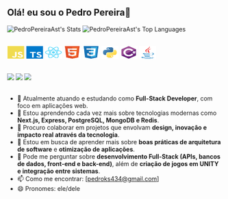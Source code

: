 ## Olá! eu sou o Pedro Pereira👋

![PedroPereiraAst's Stats](https://github-readme-stats.vercel.app/api?username=PedroPereiraAst&theme=dark&show_icons=true&hide_border=true&count_private=true)
![PedroPereiraAst's Top Languages](https://github-readme-stats.vercel.app/api/top-langs/?username=PedroPereiraAst&theme=dark&show_icons=true&hide_border=true&layout=compact)
<div style="display: inline_block"><br>
  <img align="center" alt="Rafa-Js" height="30" width="40" src="https://raw.githubusercontent.com/devicons/devicon/master/icons/javascript/javascript-plain.svg">
  <img align="center" alt="Rafa-Ts" height="30" width="40" src="https://raw.githubusercontent.com/devicons/devicon/master/icons/typescript/typescript-plain.svg">
  <img align="center" alt="Rafa-React" height="30" width="40" src="https://raw.githubusercontent.com/devicons/devicon/master/icons/react/react-original.svg">
  <img align="center" alt="Rafa-HTML" height="30" width="40" src="https://raw.githubusercontent.com/devicons/devicon/master/icons/html5/html5-original.svg">
  <img align="center" alt="Rafa-CSS" height="30" width="40" src="https://raw.githubusercontent.com/devicons/devicon/master/icons/css3/css3-original.svg">
  <img align="center" alt="Rafa-Python" height="30" width="40" src="https://raw.githubusercontent.com/devicons/devicon/master/icons/python/python-original.svg">
  <img align="center" alt="Rafa-Csharp" height="30" width="40" src="https://raw.githubusercontent.com/devicons/devicon/master/icons/csharp/csharp-original.svg">
    <img align="center" alt="Rafa-Java" height="30" width="40" src="https://raw.githubusercontent.com/devicons/devicon/master/icons/java/java-original.svg">
</div><br>

<div> <br>
  <a href="https://instagram.com/pedroh.nh" target="_blank"><img src="https://img.shields.io/badge/-Instagram-%23E4405F?style=for-the-badge&logo=instagram&logoColor=white" target="_blank"></a>
  <a href = "mailto:pedroks434@gmail.com"><img src="https://img.shields.io/badge/-Gmail-%23333?style=for-the-badge&logo=gmail&logoColor=white" target="_blank"></a>
 <a href="https://www.linkedin.com/in/pedroh-opereira/" target="_blank"> <img src="https://img.shields.io/badge/-LinkedIn-%230077B5?style=for-the-badge&logo=linkedin&logoColor=white" target="_blank"> </a>
  
</div><br>

- 🔭 Atualmente atuando e estudando como **Full-Stack Developer**, com foco em aplicações web.  
- 🌱 Estou aprendendo cada vez mais sobre tecnologias modernas como **Next.js, Express, PostgreSQL, MongoDB e Redis**.  
- 👯 Procuro colaborar em projetos que envolvam **design, inovação e impacto real através da tecnologia**.  
- 🤔 Estou em busca de aprender mais sobre **boas práticas de arquitetura de software** e **otimização de aplicações**.  
- 💬 Pode me perguntar sobre **desenvolvimento Full-Stack (APIs, bancos de dados, front-end e back-end)**, além de **criação de jogos em UNITY e integração entre sistemas**.
- 📫 Como me encontrar: [pedroks434@gmail.com]  
- 😄 Pronomes: ele/dele 

